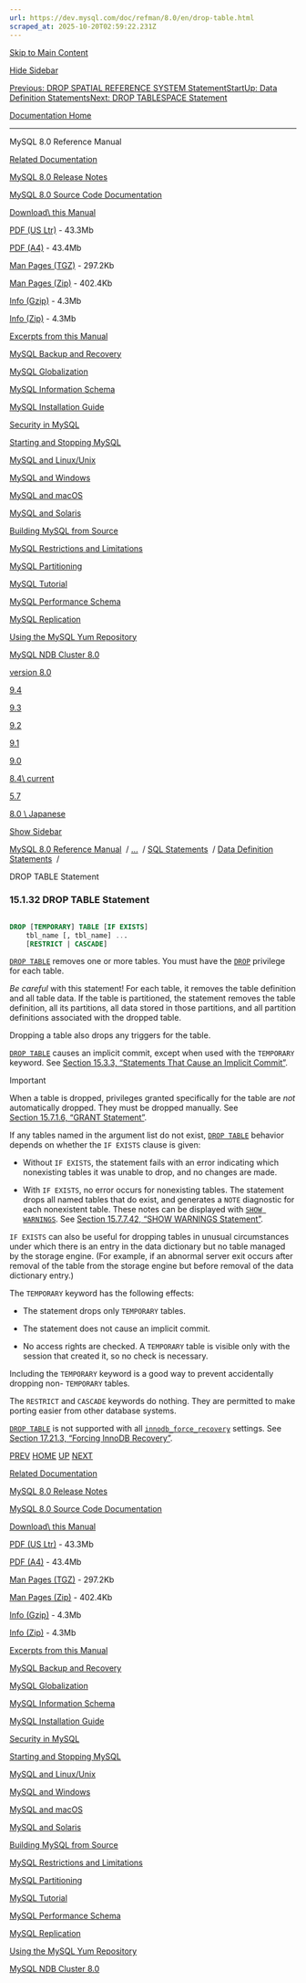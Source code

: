 ```yaml
---
url: https://dev.mysql.com/doc/refman/8.0/en/drop-table.html
scraped_at: 2025-10-20T02:59:22.231Z
---
```


[Skip to Main Content](https://dev.mysql.com/doc/refman/8.0/en/drop-table.html#main)

[Hide Sidebar](https://dev.mysql.com/doc/refman/8.0/en/drop-table.html "Hide Sidebar")

[Previous: DROP SPATIAL REFERENCE SYSTEM Statement](https://dev.mysql.com/doc/refman/8.0/en/drop-spatial-reference-system.html "Previous: DROP SPATIAL REFERENCE SYSTEM Statement")[Start](https://dev.mysql.com/doc/refman/8.0/en/index.html "Start")[Up: Data Definition Statements](https://dev.mysql.com/doc/refman/8.0/en/sql-data-definition-statements.html "Up: Data Definition Statements")[Next: DROP TABLESPACE Statement](https://dev.mysql.com/doc/refman/8.0/en/drop-tablespace.html "Next: DROP TABLESPACE Statement")

[Documentation Home](https://dev.mysql.com/doc/)

* * *

MySQL 8.0 Reference Manual

[Related Documentation](https://dev.mysql.com/doc/refman/8.0/en/drop-table.html)

[MySQL 8.0 Release Notes](https://dev.mysql.com/doc/relnotes/mysql/8.0/en/)

[MySQL 8.0 Source Code Documentation](https://dev.mysql.com/doc/dev/mysql-server/latest/)

[Download\\
this Manual](https://dev.mysql.com/doc/refman/8.0/en/drop-table.html)

[PDF (US Ltr)](https://downloads.mysql.com/docs/refman-8.0-en.pdf)
\- 43.3Mb

[PDF (A4)](https://downloads.mysql.com/docs/refman-8.0-en.a4.pdf)
\- 43.4Mb

[Man Pages (TGZ)](https://downloads.mysql.com/docs/refman-8.0-en.man-gpl.tar.gz)
\- 297.2Kb

[Man Pages (Zip)](https://downloads.mysql.com/docs/refman-8.0-en.man-gpl.zip)
\- 402.4Kb

[Info (Gzip)](https://downloads.mysql.com/docs/mysql-8.0.info.gz)
\- 4.3Mb

[Info (Zip)](https://downloads.mysql.com/docs/mysql-8.0.info.zip)
\- 4.3Mb

[Excerpts from this Manual](https://dev.mysql.com/doc/refman/8.0/en/drop-table.html)

[MySQL Backup and Recovery](https://dev.mysql.com/doc/mysql-backup-excerpt/8.0/en/)

[MySQL Globalization](https://dev.mysql.com/doc/mysql-g11n-excerpt/8.0/en/)

[MySQL Information Schema](https://dev.mysql.com/doc/mysql-infoschema-excerpt/8.0/en/)

[MySQL Installation Guide](https://dev.mysql.com/doc/mysql-installation-excerpt/8.0/en/)

[Security in MySQL](https://dev.mysql.com/doc/mysql-security-excerpt/8.0/en/)

[Starting and Stopping MySQL](https://dev.mysql.com/doc/mysql-startstop-excerpt/8.0/en/)

[MySQL and Linux/Unix](https://dev.mysql.com/doc/mysql-linuxunix-excerpt/8.0/en/)

[MySQL and Windows](https://dev.mysql.com/doc/mysql-windows-excerpt/8.0/en/)

[MySQL and macOS](https://dev.mysql.com/doc/mysql-macos-excerpt/8.0/en/)

[MySQL and Solaris](https://dev.mysql.com/doc/mysql-solaris-excerpt/8.0/en/)

[Building MySQL from Source](https://dev.mysql.com/doc/mysql-sourcebuild-excerpt/8.0/en/)

[MySQL Restrictions and Limitations](https://dev.mysql.com/doc/mysql-reslimits-excerpt/8.0/en/)

[MySQL Partitioning](https://dev.mysql.com/doc/mysql-partitioning-excerpt/8.0/en/)

[MySQL Tutorial](https://dev.mysql.com/doc/mysql-tutorial-excerpt/8.0/en/)

[MySQL Performance Schema](https://dev.mysql.com/doc/mysql-perfschema-excerpt/8.0/en/)

[MySQL Replication](https://dev.mysql.com/doc/mysql-replication-excerpt/8.0/en/)

[Using the MySQL Yum Repository](https://dev.mysql.com/doc/mysql-repo-excerpt/8.0/en/)

[MySQL NDB Cluster 8.0](https://dev.mysql.com/doc/mysql-cluster-excerpt/8.0/en/)

[version 8.0](https://dev.mysql.com/doc/refman/8.0/en/drop-table.html)

[9.4](https://dev.mysql.com/doc/refman/9.4/en/drop-table.html)

[9.3](https://dev.mysql.com/doc/refman/9.3/en/drop-table.html)

[9.2](https://dev.mysql.com/doc/refman/9.2/en/drop-table.html)

[9.1](https://dev.mysql.com/doc/refman/9.1/en/drop-table.html)

[9.0](https://dev.mysql.com/doc/refman/9.0/en/drop-table.html)

[8.4\\
current](https://dev.mysql.com/doc/refman/8.4/en/drop-table.html)

[5.7](https://dev.mysql.com/doc/refman/5.7/en/drop-table.html)

[8.0 \\
Japanese](https://dev.mysql.com/doc/refman/8.0/ja/drop-table.html)

[Show Sidebar](https://dev.mysql.com/doc/refman/8.0/en/drop-table.html "Show Sidebar")

[MySQL 8.0 Reference Manual](https://dev.mysql.com/doc/refman/8.0/en/)  /
[...](https://dev.mysql.com/doc/refman/8.0/en/drop-table.html)  / [SQL Statements](https://dev.mysql.com/doc/refman/8.0/en/sql-statements.html)  /
[Data Definition Statements](https://dev.mysql.com/doc/refman/8.0/en/sql-data-definition-statements.html)  /

DROP TABLE Statement


### 15.1.32 DROP TABLE Statement

``` sql

DROP [TEMPORARY] TABLE [IF EXISTS]
    tbl_name [, tbl_name] ...
    [RESTRICT | CASCADE]
```

[`DROP TABLE`](https://dev.mysql.com/doc/refman/8.0/en/drop-table.html "15.1.32 DROP TABLE Statement") removes one or more
tables. You must have the [`DROP`](https://dev.mysql.com/doc/refman/8.0/en/privileges-provided.html#priv_drop)
privilege for each table.


_Be careful_ with this statement! For each
table, it removes the table definition and all table data. If the
table is partitioned, the statement removes the table definition,
all its partitions, all data stored in those partitions, and all
partition definitions associated with the dropped table.


Dropping a table also drops any triggers for the table.


[`DROP TABLE`](https://dev.mysql.com/doc/refman/8.0/en/drop-table.html "15.1.32 DROP TABLE Statement") causes an implicit
commit, except when used with the `TEMPORARY`
keyword. See [Section 15.3.3, “Statements That Cause an Implicit Commit”](https://dev.mysql.com/doc/refman/8.0/en/implicit-commit.html "15.3.3 Statements That Cause an Implicit Commit").

Important

When a table is dropped, privileges granted specifically for the
table are _not_ automatically dropped. They
must be dropped manually. See [Section 15.7.1.6, “GRANT Statement”](https://dev.mysql.com/doc/refman/8.0/en/grant.html "15.7.1.6 GRANT Statement").

If any tables named in the argument list do not exist,
[`DROP TABLE`](https://dev.mysql.com/doc/refman/8.0/en/drop-table.html "15.1.32 DROP TABLE Statement") behavior depends on
whether the `IF EXISTS` clause is given:

- Without `IF EXISTS`, the statement fails with
an error indicating which nonexisting tables it was unable to
drop, and no changes are made.


- With `IF EXISTS`, no error occurs for
nonexisting tables. The statement drops all named tables that
do exist, and generates a `NOTE` diagnostic
for each nonexistent table. These notes can be displayed with
[`SHOW WARNINGS`](https://dev.mysql.com/doc/refman/8.0/en/show-warnings.html "15.7.7.42 SHOW WARNINGS Statement"). See
[Section 15.7.7.42, “SHOW WARNINGS Statement”](https://dev.mysql.com/doc/refman/8.0/en/show-warnings.html "15.7.7.42 SHOW WARNINGS Statement").


`IF EXISTS` can also be useful for dropping
tables in unusual circumstances under which there is an entry in
the data dictionary but no table managed by the storage engine.
(For example, if an abnormal server exit occurs after removal of
the table from the storage engine but before removal of the data
dictionary entry.)


The `TEMPORARY` keyword has the following
effects:

- The statement drops only `TEMPORARY` tables.


- The statement does not cause an implicit commit.


- No access rights are checked. A `TEMPORARY`
table is visible only with the session that created it, so no
check is necessary.


Including the `TEMPORARY` keyword is a good way
to prevent accidentally dropping non- `TEMPORARY`
tables.


The `RESTRICT` and `CASCADE`
keywords do nothing. They are permitted to make porting easier
from other database systems.


[`DROP TABLE`](https://dev.mysql.com/doc/refman/8.0/en/drop-table.html "15.1.32 DROP TABLE Statement") is not supported with
all [`innodb_force_recovery`](https://dev.mysql.com/doc/refman/8.0/en/innodb-parameters.html#sysvar_innodb_force_recovery)
settings. See [Section 17.21.3, “Forcing InnoDB Recovery”](https://dev.mysql.com/doc/refman/8.0/en/forcing-innodb-recovery.html "17.21.3 Forcing InnoDB Recovery").

[PREV](https://dev.mysql.com/doc/refman/8.0/en/drop-spatial-reference-system.html "Previous: DROP SPATIAL REFERENCE SYSTEM Statement") [HOME](https://dev.mysql.com/doc/refman/8.0/en/index.html "Start") [UP](https://dev.mysql.com/doc/refman/8.0/en/sql-data-definition-statements.html "Up: Data Definition Statements") [NEXT](https://dev.mysql.com/doc/refman/8.0/en/drop-tablespace.html "Next: DROP TABLESPACE Statement")

[Related Documentation](https://dev.mysql.com/doc/refman/8.0/en/drop-table.html)

[MySQL 8.0 Release Notes](https://dev.mysql.com/doc/relnotes/mysql/8.0/en/)

[MySQL 8.0 Source Code Documentation](https://dev.mysql.com/doc/dev/mysql-server/latest/)

[Download\\
this Manual](https://dev.mysql.com/doc/refman/8.0/en/drop-table.html)

[PDF (US Ltr)](https://downloads.mysql.com/docs/refman-8.0-en.pdf)
\- 43.3Mb

[PDF (A4)](https://downloads.mysql.com/docs/refman-8.0-en.a4.pdf)
\- 43.4Mb

[Man Pages (TGZ)](https://downloads.mysql.com/docs/refman-8.0-en.man-gpl.tar.gz)
\- 297.2Kb

[Man Pages (Zip)](https://downloads.mysql.com/docs/refman-8.0-en.man-gpl.zip)
\- 402.4Kb

[Info (Gzip)](https://downloads.mysql.com/docs/mysql-8.0.info.gz)
\- 4.3Mb

[Info (Zip)](https://downloads.mysql.com/docs/mysql-8.0.info.zip)
\- 4.3Mb

[Excerpts from this Manual](https://dev.mysql.com/doc/refman/8.0/en/drop-table.html)

[MySQL Backup and Recovery](https://dev.mysql.com/doc/mysql-backup-excerpt/8.0/en/)

[MySQL Globalization](https://dev.mysql.com/doc/mysql-g11n-excerpt/8.0/en/)

[MySQL Information Schema](https://dev.mysql.com/doc/mysql-infoschema-excerpt/8.0/en/)

[MySQL Installation Guide](https://dev.mysql.com/doc/mysql-installation-excerpt/8.0/en/)

[Security in MySQL](https://dev.mysql.com/doc/mysql-security-excerpt/8.0/en/)

[Starting and Stopping MySQL](https://dev.mysql.com/doc/mysql-startstop-excerpt/8.0/en/)

[MySQL and Linux/Unix](https://dev.mysql.com/doc/mysql-linuxunix-excerpt/8.0/en/)

[MySQL and Windows](https://dev.mysql.com/doc/mysql-windows-excerpt/8.0/en/)

[MySQL and macOS](https://dev.mysql.com/doc/mysql-macos-excerpt/8.0/en/)

[MySQL and Solaris](https://dev.mysql.com/doc/mysql-solaris-excerpt/8.0/en/)

[Building MySQL from Source](https://dev.mysql.com/doc/mysql-sourcebuild-excerpt/8.0/en/)

[MySQL Restrictions and Limitations](https://dev.mysql.com/doc/mysql-reslimits-excerpt/8.0/en/)

[MySQL Partitioning](https://dev.mysql.com/doc/mysql-partitioning-excerpt/8.0/en/)

[MySQL Tutorial](https://dev.mysql.com/doc/mysql-tutorial-excerpt/8.0/en/)

[MySQL Performance Schema](https://dev.mysql.com/doc/mysql-perfschema-excerpt/8.0/en/)

[MySQL Replication](https://dev.mysql.com/doc/mysql-replication-excerpt/8.0/en/)

[Using the MySQL Yum Repository](https://dev.mysql.com/doc/mysql-repo-excerpt/8.0/en/)

[MySQL NDB Cluster 8.0](https://dev.mysql.com/doc/mysql-cluster-excerpt/8.0/en/)
